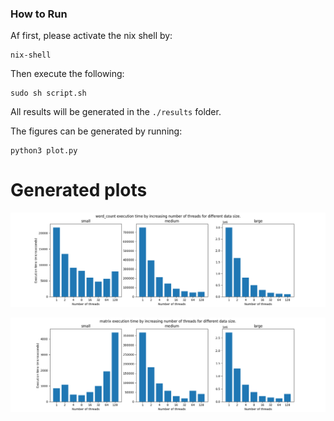 ### How to Run

Af first, please activate the nix shell by:

```console
nix-shell
```

Then execute the following:

```console
sudo sh script.sh
```

All results will be generated in the ```./results``` folder.

The figures can be generated by running:

```console
python3 plot.py
```

# Generated plots

![Alt text](results/word_count.png?raw=true "Word count application")

![Alt text](results/matrix.png?raw=true "Matrix multiplication application")

